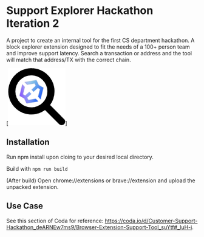 # Support Explorer Hackathon Iteration 2

A project to create an internal tool for the first CS department hackathon. A block explorer extension designed to fit the needs of a 100+ person team and improve support latency. Search a transaction or address and the tool will match that address/TX with the correct chain. 

[![Support Explorer Icon](https://github.com/AngelLozan/Block-Explorer-Hackathon-Idea-2/blob/main/public/SearchExo.png?raw=true)]

## Installation

Run npm install upon cloing to your desired local directory.

Build with `npm run build`

(After build) Open chrome://extensions or brave://extension and upload the unpacked extension. 

## Use Case

See this section of Coda for reference: https://coda.io/d/Customer-Support-Hackathon_deARNEw7ms9/Browser-Extension-Support-Tool_suYtf#_luH-i.
